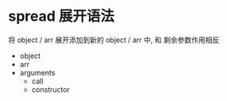 # spread 展开语法

将 object / arr 展开添加到新的 object / arr 中, 和 剩余参数作用相反

- object
- arr
- arguments
  - call
  - constructor
